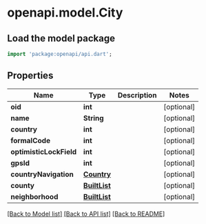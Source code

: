 # openapi.model.City

## Load the model package
```dart
import 'package:openapi/api.dart';
```

## Properties
Name | Type | Description | Notes
------------ | ------------- | ------------- | -------------
**oid** | **int** |  | [optional] 
**name** | **String** |  | [optional] 
**country** | **int** |  | [optional] 
**formalCode** | **int** |  | [optional] 
**optimisticLockField** | **int** |  | [optional] 
**gpsId** | **int** |  | [optional] 
**countryNavigation** | [**Country**](Country.md) |  | [optional] 
**county** | [**BuiltList<County>**](County.md) |  | [optional] 
**neighborhood** | [**BuiltList<Neighborhood>**](Neighborhood.md) |  | [optional] 

[[Back to Model list]](../README.md#documentation-for-models) [[Back to API list]](../README.md#documentation-for-api-endpoints) [[Back to README]](../README.md)


